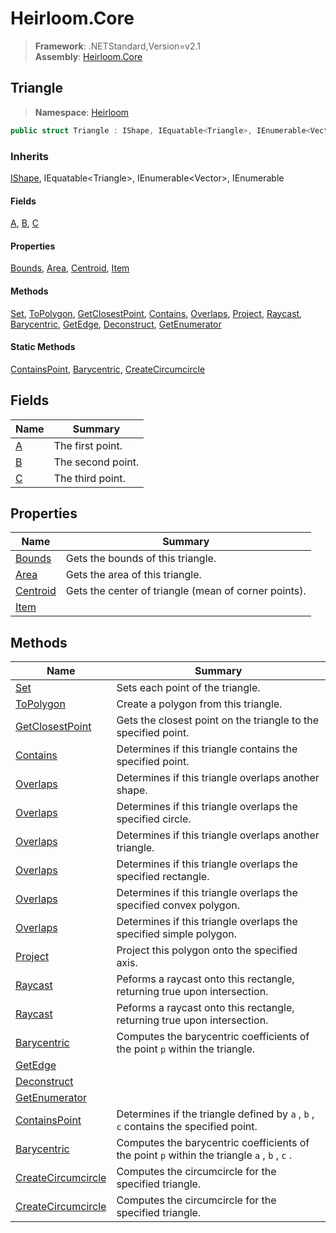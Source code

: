 # Heirloom.Core

> **Framework**: .NETStandard,Version=v2.1  
> **Assembly**: [Heirloom.Core][0]  

## Triangle

> **Namespace**: [Heirloom][0]  

```cs
public struct Triangle : IShape, IEquatable<Triangle>, IEnumerable<Vector>, IEnumerable
```

### Inherits

[IShape][1], IEquatable\<Triangle>, IEnumerable\<Vector>, IEnumerable

#### Fields

[A][2], [B][3], [C][4]

#### Properties

[Bounds][5], [Area][6], [Centroid][7], [Item][8]

#### Methods

[Set][9], [ToPolygon][10], [GetClosestPoint][11], [Contains][12], [Overlaps][13], [Project][14], [Raycast][15], [Barycentric][16], [GetEdge][17], [Deconstruct][18], [GetEnumerator][19]

#### Static Methods

[ContainsPoint][20], [Barycentric][16], [CreateCircumcircle][21]

## Fields

| Name   | Summary           |
|--------|-------------------|
| [A][2] | The first point.  |
| [B][3] | The second point. |
| [C][4] | The third point.  |

## Properties

| Name          | Summary                                              |
|---------------|------------------------------------------------------|
| [Bounds][5]   | Gets the bounds of this triangle.                    |
| [Area][6]     | Gets the area of this triangle.                      |
| [Centroid][7] | Gets the center of triangle (mean of corner points). |
| [Item][8]     |                                                      |

## Methods

| Name                     | Summary                                                                                      |
|--------------------------|----------------------------------------------------------------------------------------------|
| [Set][9]                 | Sets each point of the triangle.                                                             |
| [ToPolygon][10]          | Create a polygon from this triangle.                                                         |
| [GetClosestPoint][11]    | Gets the closest point on the triangle to the specified point.                               |
| [Contains][12]           | Determines if this triangle contains the specified point.                                    |
| [Overlaps][13]           | Determines if this triangle overlaps another shape.                                          |
| [Overlaps][13]           | Determines if this triangle overlaps the specified circle.                                   |
| [Overlaps][13]           | Determines if this triangle overlaps another triangle.                                       |
| [Overlaps][13]           | Determines if this triangle overlaps the specified rectangle.                                |
| [Overlaps][13]           | Determines if this triangle overlaps the specified convex polygon.                           |
| [Overlaps][13]           | Determines if this triangle overlaps the specified simple polygon.                           |
| [Project][14]            | Project this polygon onto the specified axis.                                                |
| [Raycast][15]            | Peforms a raycast onto this rectangle, returning true upon intersection.                     |
| [Raycast][15]            | Peforms a raycast onto this rectangle, returning true upon intersection.                     |
| [Barycentric][16]        | Computes the barycentric coefficients of the point `p` within the triangle.                  |
| [GetEdge][17]            |                                                                                              |
| [Deconstruct][18]        |                                                                                              |
| [GetEnumerator][19]      |                                                                                              |
| [ContainsPoint][20]      | Determines if the triangle defined by `a` , `b` , `c` contains the specified point.          |
| [Barycentric][16]        | Computes the barycentric coefficients of the point `p` within the triangle `a` , `b` , `c` . |
| [CreateCircumcircle][21] | Computes the circumcircle for the specified triangle.                                        |
| [CreateCircumcircle][21] | Computes the circumcircle for the specified triangle.                                        |

[0]: ../Heirloom.Core.md
[1]: Heirloom.IShape.md
[2]: Heirloom.Triangle.A.md
[3]: Heirloom.Triangle.B.md
[4]: Heirloom.Triangle.C.md
[5]: Heirloom.Triangle.Bounds.md
[6]: Heirloom.Triangle.Area.md
[7]: Heirloom.Triangle.Centroid.md
[8]: Heirloom.Triangle.Item.md
[9]: Heirloom.Triangle.Set.md
[10]: Heirloom.Triangle.ToPolygon.md
[11]: Heirloom.Triangle.GetClosestPoint.md
[12]: Heirloom.Triangle.Contains.md
[13]: Heirloom.Triangle.Overlaps.md
[14]: Heirloom.Triangle.Project.md
[15]: Heirloom.Triangle.Raycast.md
[16]: Heirloom.Triangle.Barycentric.md
[17]: Heirloom.Triangle.GetEdge.md
[18]: Heirloom.Triangle.Deconstruct.md
[19]: Heirloom.Triangle.GetEnumerator.md
[20]: Heirloom.Triangle.ContainsPoint.md
[21]: Heirloom.Triangle.CreateCircumcircle.md

